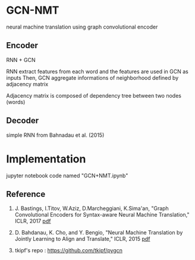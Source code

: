 # GCN-NMT
neural machine translation using graph convolutional encoder

## Encoder

RNN + GCN 

RNN extract features from each word and the features are used in GCN as inputs
Then, GCN aggregate informations of neighborhood defined by adjacency matrix 

Adjacency matrix is composed of dependency tree between two nodes (words)


## Decoder

simple RNN from Bahnadau et al. (2015)

# Implementation

jupyter notebook code named "GCN+NMT.ipynb"

## Reference

1. J. Bastings, I.Titov, W.Aziz, D.Marcheggiani, K.Sima'an, "Graph Convolutional Encoders for Syntax-aware Neural Machine Translation," ICLR, 2017 [pdf](https://arxiv.org/pdf/1704.04675.pdf)

2. D. Bahdanau, K. Cho, and Y. Bengio, "Neural Machine Translation by Jointly Learning to Align and Translate," ICLR, 2015 [pdf](https://arxiv.org/abs/1409.0473)

3. tkipf's repo : https://github.com/tkipf/pygcn
